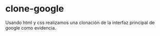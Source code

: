# clone-google
Usando html y css realizamos una clonación de la interfaz principal de google como evidencia.
